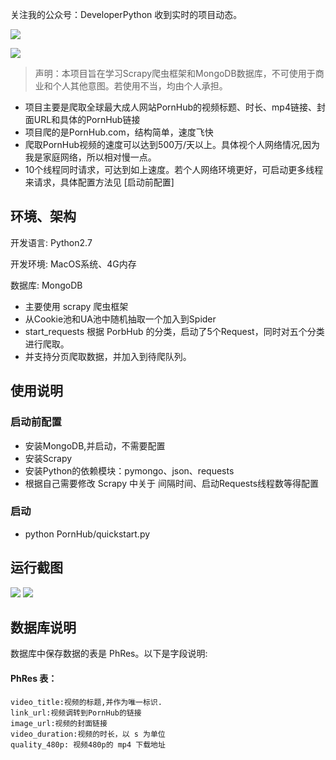 关注我的公众号：DeveloperPython 收到实时的项目动态。

![](https://github.com/xiyouMc/PornHubBot/blob/master/img/qrcode.jpg?raw=true)

![](https://github.com/xiyouMc/PornHubBot/blob/master/img/xiaomiquan.png?raw=true)

> 声明：本项目旨在学习Scrapy爬虫框架和MongoDB数据库，不可使用于商业和个人其他意图。若使用不当，均由个人承担。

* 项目主要是爬取全球最大成人网站PornHub的视频标题、时长、mp4链接、封面URL和具体的PornHub链接
* 项目爬的是PornHub.com，结构简单，速度飞快
* 爬取PornHub视频的速度可以达到500万/天以上。具体视个人网络情况,因为我是家庭网络，所以相对慢一点。
* 10个线程同时请求，可达到如上速度。若个人网络环境更好，可启动更多线程来请求，具体配置方法见    [启动前配置]


## 环境、架构

开发语言: Python2.7

开发环境: MacOS系统、4G内存

数据库: MongoDB

* 主要使用 scrapy 爬虫框架
* 从Cookie池和UA池中随机抽取一个加入到Spider
* start_requests 根据 PorbHub 的分类，启动了5个Request，同时对五个分类进行爬取。
* 并支持分页爬取数据，并加入到待爬队列。

## 使用说明

### 启动前配置

* 安装MongoDB,并启动，不需要配置
* 安装Scrapy
* 安装Python的依赖模块：pymongo、json、requests
* 根据自己需要修改 Scrapy 中关于 间隔时间、启动Requests线程数等得配置

### 启动

* python PornHub/quickstart.py

## 运行截图
![](https://github.com/xiyouMc/PornHubBot/blob/master/img/running.png?raw=true)
![](https://github.com/xiyouMc/PornHubBot/blob/master/img/mongodb.png?raw=true)

## 数据库说明

数据库中保存数据的表是 PhRes。以下是字段说明:

#### PhRes 表：
	
	video_title:视频的标题,并作为唯一标识.
	link_url:视频调转到PornHub的链接
	image_url:视频的封面链接
	video_duration:视频的时长，以 s 为单位
	quality_480p: 视频480p的 mp4 下载地址
